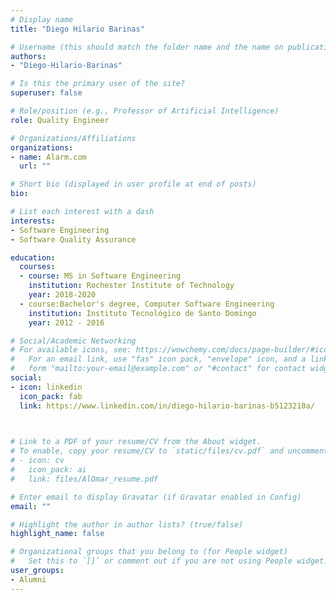 ```yaml
---
# Display name
title: "Diego Hilario Barinas"

# Username (this should match the folder name and the name on publications)
authors:
- "Diego-Hilario-Barinas"

# Is this the primary user of the site?
superuser: false

# Role/position (e.g., Professor of Artificial Intelligence)
role: Quality Engineer

# Organizations/Affiliations
organizations:
- name: Alarm.com
  url: ""

# Short bio (displayed in user profile at end of posts)
bio: 

# List each interest with a dash
interests:
- Software Engineering
- Software Quality Assurance

education:
  courses:
  - course: MS in Software Engineering
    institution: Rochester Institute of Technology
    year: 2018-2020
  - course:Bachelor's degree, Computer Software Engineering
    institution: Instituto Tecnológico de Santo Domingo
    year: 2012 - 2016

# Social/Academic Networking
# For available icons, see: https://wowchemy.com/docs/page-builder/#icons
#   For an email link, use "fas" icon pack, "envelope" icon, and a link in the
#   form "mailto:your-email@example.com" or "#contact" for contact widget.
social:
- icon: linkedin
  icon_pack: fab
  link: https://www.linkedin.com/in/diego-hilario-barinas-b5123210a/


  
# Link to a PDF of your resume/CV from the About widget.
# To enable, copy your resume/CV to `static/files/cv.pdf` and uncomment the lines below.
# - icon: cv
#   icon_pack: ai
#   link: files/AlOmar_resume.pdf

# Enter email to display Gravatar (if Gravatar enabled in Config)
email: ""

# Highlight the author in author lists? (true/false)
highlight_name: false

# Organizational groups that you belong to (for People widget)
#   Set this to `[]` or comment out if you are not using People widget.
user_groups:
- Alumni
---
```


